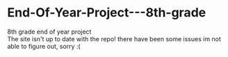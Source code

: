 # End-Of-Year-Project---8th-grade
8th grade end of year project
<br>
The site isn't up to date with the repo! there have been some issues im not able to figure out, sorry :(
